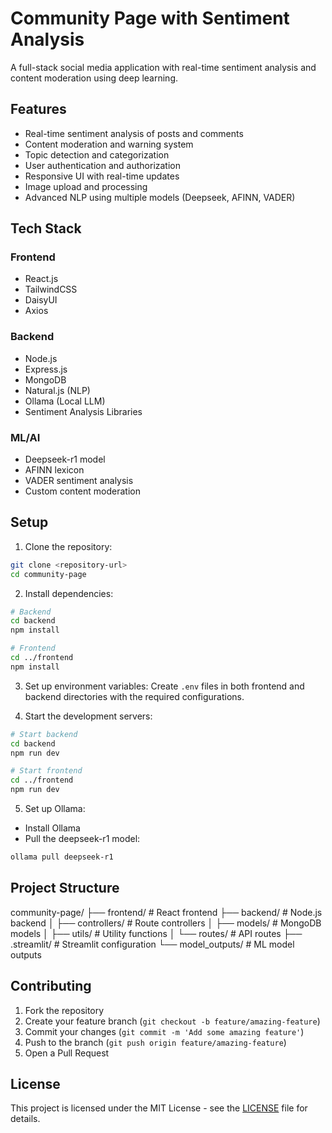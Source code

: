 # Community Page with Sentiment Analysis

A full-stack social media application with real-time sentiment analysis and content moderation using deep learning.

## Features

- Real-time sentiment analysis of posts and comments
- Content moderation and warning system
- Topic detection and categorization
- User authentication and authorization
- Responsive UI with real-time updates
- Image upload and processing
- Advanced NLP using multiple models (Deepseek, AFINN, VADER)

## Tech Stack

### Frontend
- React.js
- TailwindCSS
- DaisyUI
- Axios

### Backend
- Node.js
- Express.js
- MongoDB
- Natural.js (NLP)
- Ollama (Local LLM)
- Sentiment Analysis Libraries

### ML/AI
- Deepseek-r1 model
- AFINN lexicon
- VADER sentiment analysis
- Custom content moderation

## Setup

1. Clone the repository:
```bash
git clone <repository-url>
cd community-page
```

2. Install dependencies:
```bash
# Backend
cd backend
npm install

# Frontend
cd ../frontend
npm install
```

3. Set up environment variables:
Create `.env` files in both frontend and backend directories with the required configurations.

4. Start the development servers:
```bash
# Start backend
cd backend
npm run dev

# Start frontend
cd ../frontend
npm run dev
```

5. Set up Ollama:
- Install Ollama
- Pull the deepseek-r1 model:
```bash
ollama pull deepseek-r1
```

## Project Structure
community-page/
├── frontend/ # React frontend
├── backend/ # Node.js backend
│ ├── controllers/ # Route controllers
│ ├── models/ # MongoDB models
│ ├── utils/ # Utility functions
│ └── routes/ # API routes
├── .streamlit/ # Streamlit configuration
└── model_outputs/ # ML model outputs


## Contributing

1. Fork the repository
2. Create your feature branch (`git checkout -b feature/amazing-feature`)
3. Commit your changes (`git commit -m 'Add some amazing feature'`)
4. Push to the branch (`git push origin feature/amazing-feature`)
5. Open a Pull Request

## License

This project is licensed under the MIT License - see the [LICENSE](LICENSE) file for details.